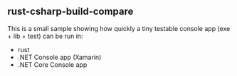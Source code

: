 ## rust-csharp-build-compare

This is a small sample showing how quickly a tiny testable console app (exe + lib + test) can be run in:

- rust
- .NET Console app (Xamarin)
- .NET Core Console app
